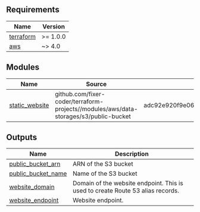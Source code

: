 <!-- BEGIN_TF_DOCS -->

## Requirements

| Name                                                                     | Version  |
| ------------------------------------------------------------------------ | -------- |
| <a name="requirement_terraform"></a> [terraform](#requirement_terraform) | >= 1.0.0 |
| <a name="requirement_aws"></a> [aws](#requirement_aws)                   | ~> 4.0   |

## Modules

| Name                                                                          | Source                                                                                | Version                                  |
| ----------------------------------------------------------------------------- | ------------------------------------------------------------------------------------- | ---------------------------------------- |
| <a name="module_static_website"></a> [static_website](#module_static_website) | github.com/fixer-coder/terraform-projects//modules/aws/data-storages/s3/public-bucket | adc92e920f9e066c19a3f50b05c130c22b1367f0 |

## Outputs

| Name                                                                                      | Description                                                                    |
| ----------------------------------------------------------------------------------------- | ------------------------------------------------------------------------------ |
| <a name="output_public_bucket_arn"></a> [public_bucket_arn](#output_public_bucket_arn)    | ARN of the S3 bucket                                                           |
| <a name="output_public_bucket_name"></a> [public_bucket_name](#output_public_bucket_name) | Name of the S3 bucket                                                          |
| <a name="output_website_domain"></a> [website_domain](#output_website_domain)             | Domain of the website endpoint. This is used to create Route 53 alias records. |
| <a name="output_website_endpoint"></a> [website_endpoint](#output_website_endpoint)       | Website endpoint.                                                              |

<!-- END_TF_DOCS -->

